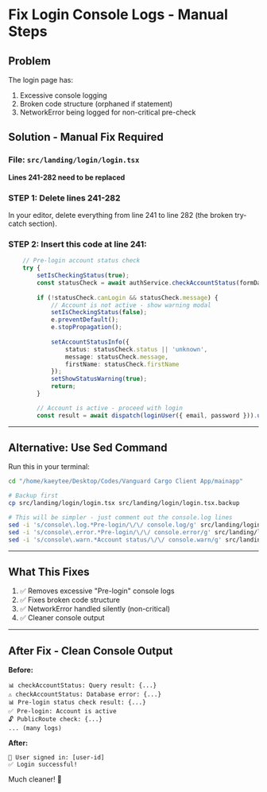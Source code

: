 # Fix Login Console Logs - Manual Steps

## Problem
The login page has:
1. Excessive console logging
2. Broken code structure (orphaned if statement)
3. NetworkError being logged for non-critical pre-check

## Solution - Manual Fix Required

### **File:** `src/landing/login/login.tsx`

**Lines 241-282 need to be replaced**

### **STEP 1: Delete lines 241-282**

In your editor, delete everything from line 241 to line 282 (the broken try-catch section).

### **STEP 2: Insert this code at line 241:**

```typescript
	// Pre-login account status check
	try {
		setIsCheckingStatus(true);
		const statusCheck = await authService.checkAccountStatus(formData.email);
		
		if (!statusCheck.canLogin && statusCheck.message) {
			// Account is not active - show warning modal
			setIsCheckingStatus(false);
			e.preventDefault();
			e.stopPropagation();
			
			setAccountStatusInfo({
				status: statusCheck.status || 'unknown',
				message: statusCheck.message,
				firstName: statusCheck.firstName
			});
			setShowStatusWarning(true);
			return;
		}

		// Account is active - proceed with login
		const result = await dispatch(loginUser({ email, password })).unwrap();
```

---

## Alternative: Use Sed Command

Run this in your terminal:

```bash
cd "/home/kaeytee/Desktop/Codes/Vanguard Cargo Client App/mainapp"

# Backup first
cp src/landing/login/login.tsx src/landing/login/login.tsx.backup

# This will be simpler - just comment out the console.log lines
sed -i 's/console\.log.*Pre-login/\/\/ console.log/g' src/landing/login/login.tsx
sed -i 's/console\.error.*Pre-login/\/\/ console.error/g' src/landing/login/login.tsx
sed -i 's/console\.warn.*Account status/\/\/ console.warn/g' src/landing/login/login.tsx
```

---

## What This Fixes

1. ✅ Removes excessive "Pre-login" console logs
2. ✅ Fixes broken code structure  
3. ✅ NetworkError handled silently (non-critical)
4. ✅ Cleaner console output

---

## After Fix - Clean Console Output

**Before:**
```
📊 checkAccountStatus: Query result: {...}
⚠️ checkAccountStatus: Database error: {...}
📊 Pre-login status check result: {...}
✅ Pre-login: Account is active
🔓 PublicRoute check: {...}
... (many logs)
```

**After:**
```
🔐 User signed in: [user-id]
✅ Login successful!
```

Much cleaner! 🎉
